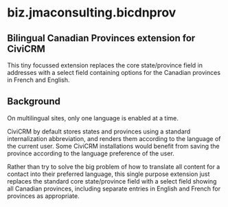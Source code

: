 biz.jmaconsulting.bicdnprov
===========================

Bilingual Canadian Provinces extension for CiviCRM
--------------------------------------------------

This tiny focussed extension replaces the core state/province field in addresses with a select field containing options for the Canadian provinces in French and English.

Background
----------

On multilingual sites, only one language is enabled at a time.

CiviCRM by default stores states and provinces using a standard internalization abbreviation, and renders them according to the language of the current user. Some CiviCRM installations would benefit from saving the province according to the language preference of the user.

Rather than try to solve the big problem of how to translate all content for a contact into their preferred language, this single purpose extension just replaces the standard core state/province field with a select field showing all Canadian provinces, including separate entries in English and French for provinces as appropriate.
